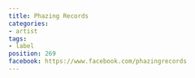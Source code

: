 ```yaml
---
title: Phazing Records
categories:
- artist
tags:
- label
position: 269
facebook: https://www.facebook.com/phazingrecords
---
```


